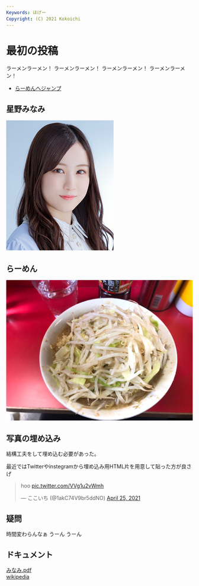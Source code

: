 ```yaml
---
Keywords: ほげー
Copyright: (C) 2021 Kokoichi
---
```


# 最初の投稿

ラーメンラーメン！ ラーメンラーメン！ ラーメンラーメン！ ラーメンラーメン！

- [らーめんへジャンプ](#lamen)

## 星野みなみ

![星野みなみ](./minami.jpg)

## <span id="lamen">らーめん</span>

![](S__2777092.jpg)


## 写真の埋め込み

結構工夫をして埋め込む必要があった。

最近ではTwitterやinstegramから埋め込み用HTML片を用意して貼った方が良さげ

<blockquote class="twitter-tweet"><p lang="und" dir="ltr">hoo <a href="https://t.co/VVg1u2vWmh">pic.twitter.com/VVg1u2vWmh</a></p>&mdash; ここいち (@1akC74V9br5ddNO) <a href="https://twitter.com/1akC74V9br5ddNO/status/1386244685073588228?ref_src=twsrc%5Etfw">April 25, 2021</a></blockquote> <script async src="https://platform.twitter.com/widgets.js" charset="utf-8"></script>

## 疑問

時間変わらんなぁ
うーん
うーん

## ドキュメント
[みなみ.pdf](minami.pdf)  
[wikipedia](https://ja.wikipedia.org/wiki/%E6%98%9F%E9%87%8E%E3%81%BF%E3%81%AA%E3%81%BF[wikipedia])
